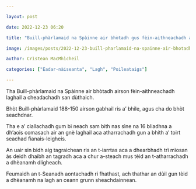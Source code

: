 ```yaml
---

layout: post

date: 2022-12-23 06:20

title: "Buill-phàrlamaid na Spàinne air bhòtadh gus fèin-aithneachadh a cheadachadh"

image: /images/posts/2022-12-23-buill-pharlamaid-na-spainne-air-bhotadh-gus-fein-aithneachadh-a-cheadachadh.webp

author: Crìstean MacMhìcheil

categories: ["Eadar-nàiseanta", "Lagh", "Poileataigs"]

---
```


Tha Buill-phàrlamaid na Spàinne air bhòtadh airson fèin-aithneachadh laghail a cheadachadh san dùthaich.

Bhòt Buill-phàrlamaid 188-150 airson gabhail ris a’ bhile, agus cha do bhòt seachdnar.

Tha e a’ ciallachadh gum bi neach sam bith nas sìne na 16 bliadhna a dh’aois comasach air an gnè laghail aca atharrachadh gun a bhith a’ toirt seachad fianais-leigheis.

An uair sin bidh aig tagraichean ris an t-iarrtas aca a dhearbhadh trì mìosan às deidh dhaibh an tagradh aca a chur a-steach mus tèid an t-atharrachadh a dhèanamh dligheach.

Feumaidh an t-Seanadh aontachadh ri fhathast, ach thathar an dùil gun tèid a dhèanamh na lagh an ceann grunn sheachdainnean.
